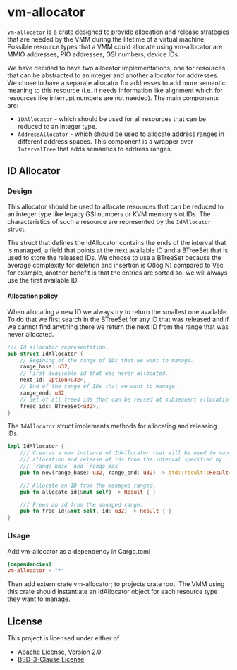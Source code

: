 # vm-allocator

`vm-allocator` is a crate designed to provide allocation and release strategies
that are needed by the VMM during the lifetime of a virtual machine. Possible
resource types that a VMM could allocate using vm-allocator are MMIO addresses,
PIO addresses, GSI numbers, device IDs.

We have decided to have two allocator implementations, one for resources that can
be abstracted to an integer and another allocator for addresses. We chose
to have a separate allocator for addresses to add more semantic meaning to this
resource (i.e. it needs information like alignment which for resources like
interrupt numbers are not needed). The main components are:

- `IDAllocator` - which should be used for all resources that can be reduced to
an integer type.
- `AddressAllocator` - which should be used to allocate address ranges in different
address spaces. This component is a wrapper over `IntervalTree` that adds semantics
to address ranges.

## ID Allocator

### Design

This allocator should be used to allocate resources that can be reduced to an integer
type like legacy GSI numbers or KVM memory slot IDs. The
characteristics of such a resource are represented by the `IdAllocator` struct.

The struct that defines the IdAllocator contains the ends of the interval that is
managed, a field that points at the next available ID and a BTreeSet that is used
to store the released IDs. We choose to use a BTreeSet because the average
complexity for deletion and insertion is O(log N) compared to Vec for example,
another benefit is that the entries are sorted so, we will always use the first
available ID.

#### Allocation policy

When allocating a new ID we always try to return the smallest one available. To
do that we first search in the BTreeSet for any ID that was released and if we
cannot find anything there we return the next ID from the range that was never
allocated.

```rust
/// Id allocator representation.
pub struct IdAllocator {
    // Begining of the range of IDs that we want to manage.
    range_base: u32,
    // First available id that was never allocated. 
    next_id: Option<u32>,
    // End of the range of IDs that we want to manage.
    range_end: u32,
    // Set of all freed ids that can be reused at subsequent allocations.
    freed_ids: BTreeSet<u32>,
}
```

The `IdAllocator` struct implements methods for allocating and releasing IDs.

```rust
impl IdAllocator {
    /// Creates a new instance of IdAllocator that will be used to manage the
    /// allocation and release of ids from the interval specified by
    /// `range_base` and `range_max`
    pub fn new(range_base: u32, range_end: u32) -> std::result::Result<Self, Error> { }

    /// Allocate an ID from the managed ranged.
    pub fn allocate_id(&mut self) -> Result { }

    /// Frees an id from the managed range.
    pub fn free_id(&mut self, id: u32) -> Result { }
}
```

### Usage

Add vm-allocator as a dependency in Cargo.toml

```toml
[dependencies]
vm-allocator = "*"
````

Then add extern crate vm-allocator; to projects crate root.
The VMM using this crate should instantiate an IdAllocator object for each resource
type they want to manage.

## License

This project is licensed under either of

- [Apache License](http://www.apache.org/licenses/LICENSE-2.0), Version 2.0
- [BSD-3-Clause License](https://opensource.org/licenses/BSD-3-Clause)
